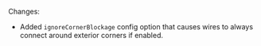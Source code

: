 Changes:

* Added `ignoreCornerBlockage` config option that causes wires to always connect around exterior corners if enabled.
